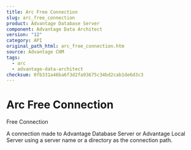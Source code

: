 ```yaml
---
title: Arc Free Connection
slug: arc_free_connection
product: Advantage Database Server
component: Advantage Data Architect
version: "12"
category: API
original_path_html: arc_free_connection.htm
source: Advantage CHM
tags:
  - arc
  - advantage-data-architect
checksum: 0fb331a46ba6f3d2fa93675c34bd2cab1de6d3c3
---
```


# Arc Free Connection

Free Connection

A connection made to Advantage Database Server or Advantage Local Server using a server name or a directory as the connection path.
